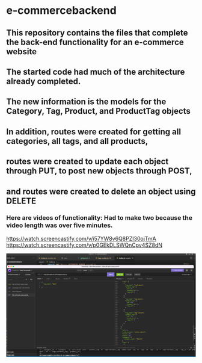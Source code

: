 # e-commercebackend

## This repository contains the files that complete the back-end functionality for an e-commerce website

## The started code had much of the architecture already completed.
## The new information is the models for the Category, Tag, Product, and ProductTag objects

## In addition, routes were created for getting all categories, all tags, and all products,
## routes were created to update each object through PUT, to post new objects through POST,
## and routes were created to delete an object using DELETE

### Here are videos of functionality: Had to make two because the video length was over five minutes.
https://watch.screencastify.com/v/i57YW8v6Q8PZI30ojTmA
https://watch.screencastify.com/v/p0GEkDLSWQnCpv4SZ8dN

![Screenshot of application](e_commerce.png)

